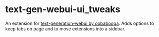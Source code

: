 # text-gen-webui-ui_tweaks
An extension for  [text-generation-webui by oobabooga](https://github.com/oobabooga/text-generation-webui). Adds options to keep tabs on page and to move extensions into a sidebar.
